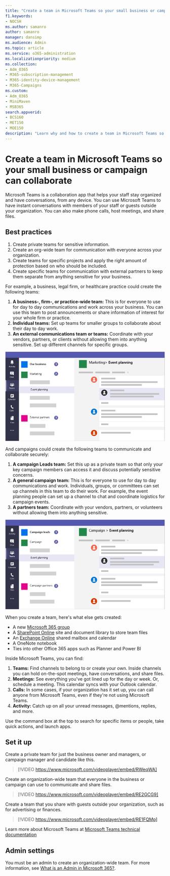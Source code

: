 ```yaml
---
title: "Create a team in Microsoft Teams so your small business or campaign can collaborate"
f1.keywords:
- NOCSH
ms.author: samanro
author: samanro
manager: dansimp
ms.audience: Admin
ms.topic: article
ms.service: o365-administration
ms.localizationpriority: medium
ms.collection: 
- Adm_O365
- M365-subscription-management 
- M365-identity-device-management
- M365-Campaigns
ms.custom:
- Adm_O365
- MiniMaven
- MSB365
search.appverid:
- BCS160
- MET150
- MOE150
description: "Learn why and how to create a team in Microsoft Teams so your small business or campaign can collaborate."
---
```


# Create a team in Microsoft Teams so your small business or campaign can collaborate

Microsoft Teams is a collaboration app that helps your staff stay organized and have conversations, from any device. You can use Microsoft Teams to have instant conversations with members of your staff or guests outside your organization. You can also make phone calls, host meetings, and share files.

## Best practices

1. Create private teams for sensitive information.
1. Create an org-wide team for communication with everyone across your organization.
1. Create teams for specific projects and apply the right amount of protection based on who should be included.
1. Create specific teams for communication with external partners to keep them separate from anything sensitive for your business.

For example, a business, legal firm, or healthcare practice could create the following teams:

1. **A business-, firm-, or practice-wide team:** This is for everyone to use for day to day communications and work across your business. You can use this team to post announcements or share information of interest for your whole firm or practice.
1. **Individual teams:** Set up teams for smaller groups to collaborate about their day to day work.
1. **An external communications team or teams:** Coordinate with your vendors, partners, or clients without allowing them into anything sensitive. Set up different channels for specific groups.

![Diagram of a Microsoft Teams window with three separate teams to allow for secure communication and collaboration within a business.](../media/m365-democracy-teams-business-collab.png)

And campaigns could create the following teams to communicate and collaborate securely:

1. **A campaign Leads team:** Set this up as a private team so that only your key campaign members can access it and discuss potentially sensitive concerns.
2. **A general campaign team:** This is for everyone to use for day to day communications and work. Individuals, groups, or committees can set up channels in this team to do their work. For example, the event planning people can set up a channel to chat and coordinate logistics for campaign events.
3. **A partners team:** Coordinate with your vendors, partners, or volunteers without allowing them into anything sensitive.

![Diagram of a Microsoft Teams window with three separate teams to allow for secure communication and collaboration within a campaign.](../media/m365-democracy-teams-collab.png)

When you create a team, here's what else gets created:

- A new [Microsoft 365 group](/MicrosoftTeams/office-365-groups)
- A [SharePoint Online](/MicrosoftTeams/sharepoint-onedrive-interact) site and document library to store team files
- An [Exchange Online](/MicrosoftTeams/exchange-teams-interact) shared mailbox and calendar
- A OneNote notebook
- Ties into other Office 365 apps such as Planner and Power BI

Inside Microsoft Teams, you can find:

1. **Teams:** Find channels to belong to or create your own. Inside channels you can hold on-the-spot meetings, have conversations, and share files.
2. **Meetings:** See everything you've got lined up for the day or week. Or, schedule a meeting. This calendar syncs with your Outlook calendar.
3. **Calls:** In some cases, if your organization has it set up, you can call anyone from Microsoft Teams, even if they're not using Microsoft Teams.
4. **Activity:** Catch up on all your unread messages, @mentions, replies, and more.

Use the command box at the top to search for specific items or people, take quick actions, and launch apps.

## Set it up

Create a private team for just the business owner and managers, or campaign manager and candidate like this.

> [!VIDEO https://www.microsoft.com/videoplayer/embed/RWeqWA]

Create an organization-wide team that everyone in the business or campaign can use to communicate and share files.

> [!VIDEO https://www.microsoft.com/videoplayer/embed/RE2GCG9]

Create a team that you share with guests outside your organization, such as for advertising or finances.

> [!VIDEO https://www.microsoft.com/videoplayer/embed/RE1FQMp]

Learn more about Microsoft Teams at [Microsoft Teams technical documentation](/microsoftteams/microsoft-teams)

## Admin settings

You must be an admin to create an organization-wide team. For more information, see [What is an Admin in Microsoft 365?](https://support.office.com/article/what-is-an-admin-e123627e-4892-4461-b9aa-1b6d57a5cfa4?ui=en-US&rs=en-US&ad=US).